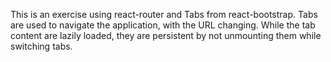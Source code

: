 This is an exercise using react-router and Tabs from react-bootstrap.
Tabs are used to navigate the application, with the URL changing.
While the tab content are lazily loaded, they are persistent by not unmounting
them while switching tabs.
